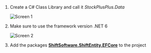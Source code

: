 1. Create a C# Class Library and call it *StockPlusPlus.Data*

    ![Screen 1](/quick-start/images/Data-1.png)

2. Make sure to use the framework version .NET 6

    ![Screen 2](/quick-start/images/Data-2.png)

3. Add the packages [**ShiftSoftware.ShiftEntity.EFCore**](https://www.nuget.org/packages/ShiftSoftware.ShiftEntity.EFCore)
 to the project
